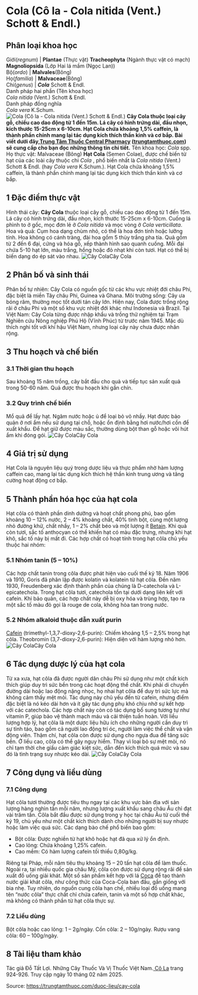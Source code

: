 # Cola (Cô la - Cola nitida (Vent.) Schott & Endl.)

Phân loại khoa học  
---  
Giới(_regnum_) |  **Plantae** (Thực vật) **Tracheophyta** (Ngành thực vật có mạch) **Magnoliopsida** (Lớp Hai lá mầm (Ngọc Lan))  
Bộ(_ordo_) | **Malvales**(Bông)  
Họ(_familia_) | **Malvaceae**(Bông)  
Chi(_genus_) | _**Cola**_ Schott & Endl.  
Danh pháp hai phần (Tên khoa học)  
_Cola nitida_ (Vent.) Schott & Endl.  
Danh pháp đồng nghĩa  
_Cola vera_ K.Schum.  
![Cola \(Cô la - Cola nitida \(Vent.\) Schott & Endl.\)](https://trungtamthuoc.com/images/others/cay-cola-1-3737.jpg)
**Cây Cola thuộc loại cây gỗ, chiều cao dao động từ 1 đến 15m. Lá cây có hình trứng dài, đầu nhọn, kích thước 15-25cm x 6-10cm. Hạt Cola chứa khoảng 1,5% caffein, là thành phần chính mang lại tác dụng kích thích thần kinh và cơ bắp. Bài viết dưới đây,[Trung Tâm Thuốc Central Pharmacy](https://trungtamthuoc.com/ "Trung Tâm Thuốc Central Pharmacy") ([trungtamthuoc.com](https://trungtamthuoc.com/ "trungtamthuoc.com")) sẽ cung cấp cho bạn đọc những thông tin chi tiết.**
Tên khoa học: _Cola_ spp.
Họ thực vật: Malvaceae (Bông)
**Hạt Cola** (Semen Colae), được chế biến từ hạt của các loài cây thuộc chi _Cola_ , phổ biến nhất là _Cola nitida_ (Vent.) Schott & Endl. (hay _Cola vera_ K.Schum.). Hạt Cola chứa khoảng 1,5% caffein, là thành phần chính mang lại tác dụng kích thích thần kinh và cơ bắp.
##  1 Đặc điểm thực vật
Hình thái cây: **Cây Cola** thuộc loại cây gỗ, chiều cao dao động từ 1 đến 15m. Lá cây có hình trứng dài, đầu nhọn, kích thước 15-25cm x 6-10cm. Cuống lá phình to ở gốc, mọc đơn lẻ ở _Cola nitida_ và mọc vòng ở _Cola verticillata_.
Hoa và quả: Cụm hoa dạng chùm nhỏ, có thể là hoa đơn tính hoặc lưỡng tính. Hoa không có cánh tràng, đài hoa gồm 5 thùy trắng pha tía. Quả gồm từ 2 đến 6 đại, cứng và hóa gỗ, xếp thành hình sao quanh cuống. Mỗi đại chứa 5-10 hạt lớn, màu trắng, hồng hoặc đỏ nhạt khi còn tươi. Hạt có thể bị biến dạng do ép sát vào nhau.
![Cây Cola](https://trungtamthuoc.com/images/item/cay-cola-2.jpg)Cây Cola
##  2 Phân bố và sinh thái
Phân bố tự nhiên: Cây Cola có nguồn gốc từ các khu vực nhiệt đới châu Phi, đặc biệt là miền Tây châu Phi, Guinea và Ghana.
Môi trường sống: Cây ưa bóng râm, thường mọc tốt dưới tán cây lớn. Hiện nay, Cola được trồng rộng rãi ở châu Phi và một số khu vực nhiệt đới khác như Indonesia và Brazil.
Tại Việt Nam: Cây Cola từng được nhập khẩu và trồng thử nghiệm tại Trạm Nghiên cứu Nông nghiệp Phú Hộ (Vĩnh Phúc) từ trước năm 1945. Mặc dù thích nghi tốt với khí hậu Việt Nam, nhưng loại cây này chưa được nhân rộng.
##  3 Thu hoạch và chế biến
### 3.1 Thời gian thu hoạch
Sau khoảng 15 năm trồng, cây bắt đầu cho quả và tiếp tục sản xuất quả trong 50-60 năm. Quả được thu hoạch khi gần chín.
### 3.2 Quy trình chế biến
Mổ quả để lấy hạt.
Ngâm nước hoặc ủ để loại bỏ vỏ nhầy.
Hạt được bảo quản ở nơi ẩm nếu sử dụng tại chỗ, hoặc ổn định bằng hơi nước/hơi cồn để xuất khẩu.
Để hạt giữ được màu sắc, thường dùng bột than gỗ hoặc vôi hút ẩm khi đóng gói.
![Cây Cola](https://trungtamthuoc.com/images/item/cay-cola-3.jpg)Cây Cola
##  4 Giá trị sử dụng
Hạt Cola là nguyên liệu quý trong dược liệu và thực phẩm nhờ hàm lượng caffein cao, mang lại tác dụng kích thích hệ thần kinh trung ương và tăng cường hoạt động cơ bắp.
##  5 Thành phần hóa học của hạt cola
Hạt côla có thành phần dinh dưỡng và hoạt chất phong phú, bao gồm khoảng 10 – 12% nước, 2 – 4% khoáng chất, 40% tinh bột, cùng một lượng nhỏ đường khử, chất nhầy, 1 – 2% chất béo và một lượng ít [Betain](https://trungtamthuoc.com/hoat-chat/betain "Betain"). Khi quả còn tươi, sắc tố anthocyan có thể khiến hạt có màu đặc trưng, nhưng khi hạt khô, sắc tố này bị mất đi.
Các hợp chất có hoạt tính trong hạt côla chủ yếu thuộc hai nhóm:
### 5.1 Nhóm tanin (5 – 10%)
Các hợp chất tanin trong côla được phát hiện vào cuối thế kỷ 18.
Năm 1906 và 1910, Goris đã phân lập được kolatin và kolatein từ hạt côla.
Đến năm 1930, Freudenberg xác định thành phần của chúng là D-catechola và L-epicatechola.
Trong hạt côla tươi, catechola tồn tại dưới dạng liên kết với cafein. Khi bảo quản, các hợp chất này dễ bị oxy hóa và trùng hợp, tạo ra một sắc tố màu đỏ gọi là rouge de cola, không hòa tan trong nước.
### 5.2 Nhóm alkaloid thuộc dẫn xuất purin
[Cafein](https://trungtamthuoc.com/hoat-chat/cafein "Cafein") (trimethyl-1,3,7-dioxy-2,6-purin): Chiếm khoảng 1,5 – 2,5% trong hạt côla.
Theobromin (3,7-dioxy-2,6-purin): Hiện diện với hàm lượng nhỏ hơn.
![Cây Cola](https://trungtamthuoc.com/images/item/cay-cola-4.jpg)Cây Cola
##  6 Tác dụng dược lý của hạt cola
Từ xa xưa, hạt côla đã được người dân châu Phi sử dụng như một chất kích thích giúp duy trì sức bền trong các hoạt động thể chất. Khi phải di chuyển đường dài hoặc lao động nặng nhọc, họ nhai hạt côla để duy trì sức lực mà không cảm thấy mệt mỏi.
Tác dụng này chủ yếu đến từ cafein, nhưng điểm đặc biệt là nó kéo dài hơn và ít gây tác dụng phụ khó chịu nhờ sự kết hợp với các catechola. Các hợp chất này còn có tác dụng bổ sung tương tự như vitamin P, giúp bảo vệ thành mạch máu và cải thiện tuần hoàn.
Với liều lượng hợp lý, hạt côla là một dược liệu hữu ích cho những người cần duy trì sự tỉnh táo, bao gồm cả người lao động trí óc, người làm việc thể chất và vận động viên. Thậm chí, hạt côla còn được sử dụng cho ngựa đua để tăng sức bền.
Ở liều cao, côla có thể gây nguy hiểm. Thay vì loại bỏ sự mệt mỏi, nó chỉ tạm thời che giấu cảm giác kiệt sức, dẫn đến kích thích quá mức và sau đó là tình trạng suy nhược kéo dài.
![Cây Cola](https://trungtamthuoc.com/images/item/cay-cola-5.jpg)Cây Cola
##  7 Công dụng và liều dùng
### 7.1 Công dụng
Hạt côla tươi thường được tiêu thụ ngay tại các khu vực bản địa với sản lượng hàng nghìn tấn mỗi năm, nhưng lượng xuất khẩu sang châu Âu chỉ đạt vài trăm tấn.
Côla bắt đầu được sử dụng trong y học tại châu Âu từ cuối thế kỷ 19, chủ yếu như một chất kích thích dành cho những người bị suy nhược hoặc làm việc quá sức. Các dạng bào chế phổ biến bao gồm:
  * Bột côla: Được nghiền từ hạt khô hoặc hạt đã qua xử lý ổn định.
  * Cao lỏng: Chứa khoảng 1,25% cafein.
  * Cao mềm: Có hàm lượng cafein tối thiểu 0,80g/kg.


Riêng tại Pháp, mỗi năm tiêu thụ khoảng 15 – 20 tấn hạt côla để làm thuốc.
Ngoài ra, tại nhiều quốc gia châu Mỹ, côla còn được sử dụng rộng rãi để sản xuất đồ uống giải khát. Một số sản phẩm kết hợp với lá [Coca](https://trungtamthuoc.com/duoc-lieu/cay-coca "Coca") để tạo thành nước giải khát côla, như công thức của Coca-Cola ban đầu, gần giống với bia nhẹ.
Tuy nhiên, do nguồn cung côla hạn chế, nhiều loại đồ uống mang tên “nước côla” thực chất chỉ chứa cafein, tanin và một số hợp chất khác, mà không có thành phần từ hạt côla thực sự.
### 7.2 Liều dùng
Bột côla hoặc cao lỏng: 1 – 2g/ngày.
Cồn côla: 2 – 10g/ngày.
Rượu vang côla: 60 – 100g/ngày.
##  8 Tài liệu tham khảo
Tác giả Đỗ Tất Lợi. Những Cây Thuốc Và Vị Thuốc Việt Nam.[ Cô La](https://trungtamthuoc.com/duoc-lieu) trang 924-926. Truy cập ngày 10 tháng 02 năm 2025.


Source: https://trungtamthuoc.com/duoc-lieu/cay-cola